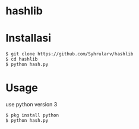 # hashlib
# Installasi
```
$ git clone https://github.com/Syhrularv/hashlib
$ cd hashlib
$ python hash.py
```
# Usage
use python version 3
```
$ pkg install python
$ python hash.py
```
